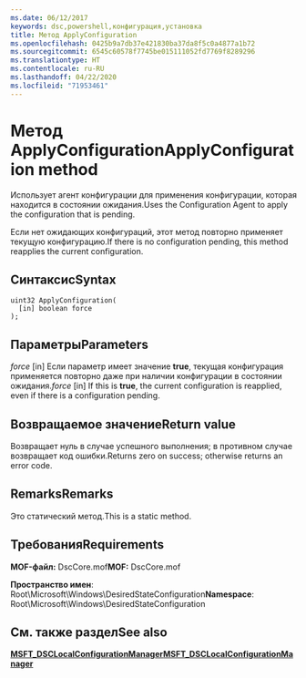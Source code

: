 ```yaml
---
ms.date: 06/12/2017
keywords: dsc,powershell,конфигурация,установка
title: Метод ApplyConfiguration
ms.openlocfilehash: 0425b9a7db37e421830ba37da8f5c0a4877a1b72
ms.sourcegitcommit: 6545c60578f7745be015111052fd7769f8289296
ms.translationtype: HT
ms.contentlocale: ru-RU
ms.lasthandoff: 04/22/2020
ms.locfileid: "71953461"
---
```

# <a name="applyconfiguration-method"></a><span data-ttu-id="169e9-103">Метод ApplyConfiguration</span><span class="sxs-lookup"><span data-stu-id="169e9-103">ApplyConfiguration method</span></span>

<span data-ttu-id="169e9-104">Использует агент конфигурации для применения конфигурации, которая находится в состоянии ожидания.</span><span class="sxs-lookup"><span data-stu-id="169e9-104">Uses the Configuration Agent to apply the configuration that is pending.</span></span>

<span data-ttu-id="169e9-105">Если нет ожидающих конфигураций, этот метод повторно применяет текущую конфигурацию.</span><span class="sxs-lookup"><span data-stu-id="169e9-105">If there is no configuration pending, this method reapplies the current configuration.</span></span>

## <a name="syntax"></a><span data-ttu-id="169e9-106">Синтаксис</span><span class="sxs-lookup"><span data-stu-id="169e9-106">Syntax</span></span>

```mof
uint32 ApplyConfiguration(
  [in] boolean force
);
```

## <a name="parameters"></a><span data-ttu-id="169e9-107">Параметры</span><span class="sxs-lookup"><span data-stu-id="169e9-107">Parameters</span></span>

<span data-ttu-id="169e9-108">*force* \[in\] Если параметр имеет значение **true**, текущая конфигурация применяется повторно даже при наличии конфигурации в состоянии ожидания.</span><span class="sxs-lookup"><span data-stu-id="169e9-108">*force* \[in\] If this is **true**, the current configuration is reapplied, even if there is a configuration pending.</span></span>

## <a name="return-value"></a><span data-ttu-id="169e9-109">Возвращаемое значение</span><span class="sxs-lookup"><span data-stu-id="169e9-109">Return value</span></span>

<span data-ttu-id="169e9-110">Возвращает нуль в случае успешного выполнения; в противном случае возвращает код ошибки.</span><span class="sxs-lookup"><span data-stu-id="169e9-110">Returns zero on success; otherwise returns an error code.</span></span>

## <a name="remarks"></a><span data-ttu-id="169e9-111">Remarks</span><span class="sxs-lookup"><span data-stu-id="169e9-111">Remarks</span></span>

<span data-ttu-id="169e9-112">Это статический метод.</span><span class="sxs-lookup"><span data-stu-id="169e9-112">This is a static method.</span></span>

## <a name="requirements"></a><span data-ttu-id="169e9-113">Требования</span><span class="sxs-lookup"><span data-stu-id="169e9-113">Requirements</span></span>

<span data-ttu-id="169e9-114">**MOF-файл:** DscCore.mof</span><span class="sxs-lookup"><span data-stu-id="169e9-114">**MOF:** DscCore.mof</span></span>

<span data-ttu-id="169e9-115">**Пространство имен**: Root\Microsoft\Windows\DesiredStateConfiguration</span><span class="sxs-lookup"><span data-stu-id="169e9-115">**Namespace**: Root\Microsoft\Windows\DesiredStateConfiguration</span></span>

## <a name="see-also"></a><span data-ttu-id="169e9-116">См. также раздел</span><span class="sxs-lookup"><span data-stu-id="169e9-116">See also</span></span>

[<span data-ttu-id="169e9-117">**MSFT_DSCLocalConfigurationManager**</span><span class="sxs-lookup"><span data-stu-id="169e9-117">**MSFT_DSCLocalConfigurationManager**</span></span>](msft-dsclocalconfigurationmanager.md)
